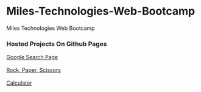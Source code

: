 # Miles-Technologies-Web-Bootcamp
Miles Technologies Web Bootcamp

### Hosted Projects On Github Pages
<a href="https://kevincarrier.github.io/Miles-Technologies-Web-Bootcamp/Project%201%20-%20Google%20Search%20Page/google_search.html" target="_blank">Google Search Page</a><br /><br />
<a href="https://kevincarrier.github.io/Miles-Technologies-Web-Bootcamp/Project%202%20-%20Rock%20Paper%20Scissors/index.html" target="_blank">Rock, Paper, Scissors</a><br /><br />
<a href="https://kevincarrier.github.io/Miles-Technologies-Web-Bootcamp/Project%203%20-%20Calculator/index.html" target="_blank">Calculator</a>
